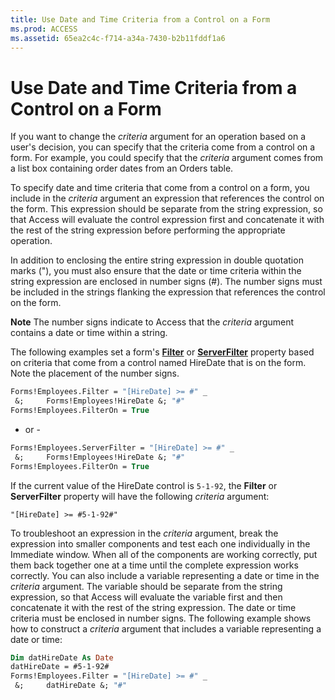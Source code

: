 ```yaml
---
title: Use Date and Time Criteria from a Control on a Form
ms.prod: ACCESS
ms.assetid: 65ea2c4c-f714-a34a-7430-b2b11fddf1a6
---
```



# Use Date and Time Criteria from a Control on a Form

If you want to change the  _criteria_ argument for an operation based on a user's decision, you can specify that the criteria come from a control on a form. For example, you could specify that the _criteria_ argument comes from a list box containing order dates from an Orders table.

To specify date and time criteria that come from a control on a form, you include in the  _criteria_ argument an expression that references the control on the form. This expression should be separate from the string expression, so that Access will evaluate the control expression first and concatenate it with the rest of the string expression before performing the appropriate operation.

In addition to enclosing the entire string expression in double quotation marks ("), you must also ensure that the date or time criteria within the string expression are enclosed in number signs (#). The number signs must be included in the strings flanking the expression that references the control on the form.


 **Note**  The number signs indicate to Access that the  _criteria_ argument contains a date or time within a string.

The following examples set a form's  **[Filter](form-filter-event-access.md)** or **[ServerFilter](form-serverfilter-property-access.md)** property based on criteria that come from a control named HireDate that is on the form. Note the placement of the number signs.



```vb
Forms!Employees.Filter = "[HireDate] >= #" _ 
 &;     Forms!Employees!HireDate &; "#" 
Forms!Employees.FilterOn = True
```

- or -



```vb
Forms!Employees.ServerFilter = "[HireDate] >= #" _ 
 &;     Forms!Employees!HireDate &; "#" 
Forms!Employees.FilterOn = True
```

If the current value of the HireDate control is  `5-1-92`, the  **Filter** or **ServerFilter** property will have the following _criteria_ argument:



```
"[HireDate] >= #5-1-92#"
```

 To troubleshoot an expression in the _criteria_ argument, break the expression into smaller components and test each one individually in the Immediate window. When all of the components are working correctly, put them back together one at a time until the complete expression works correctly.
You can also include a variable representing a date or time in the  _criteria_ argument. The variable should be separate from the string expression, so that Access will evaluate the variable first and then concatenate it with the rest of the string expression. The date or time criteria must be enclosed in number signs.
The following example shows how to construct a  _criteria_ argument that includes a variable representing a date or time:



```vb
Dim datHireDate As Date 
datHireDate = #5-1-92# 
Forms!Employees.Filter = "[HireDate] >= #" _ 
 &;     datHireDate &; "#"
```


